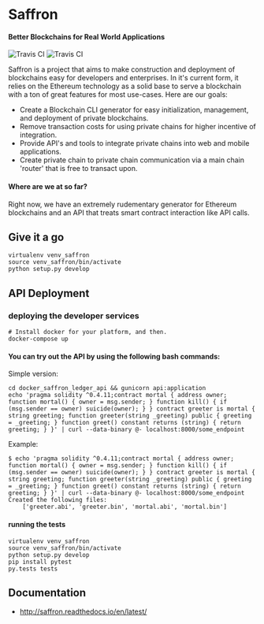 
# Saffron
#### Better Blockchains for Real World Applications

![Travis CI](https://travis-ci.org/Lamden/saffron.svg?branch=master)
![Travis CI](https://readthedocs.org/projects/saffron/badge/?version=latest)


Saffron is a project that aims to make construction and deployment of blockchains easy for developers and enterprises. In it's current form, it relies on the Ethereum technology as a solid base to serve a blockchain with a ton of great features for most use-cases. Here are our goals:

 * Create a Blockchain CLI generator for easy initialization, management, and deployment of private blockchains.
 * Remove transaction costs for using private chains for higher incentive of integration.
 * Provide API's and tools to integrate private chains into web and mobile applications.
 * Create private chain to private chain communication via a main chain 'router' that is free to transact upon.

#### Where are we at so far?
Right now, we have an extremely rudementary generator for Ethereum blockchains and an API that treats smart contract interaction like API calls.

## Give it a go

```
virtualenv venv_saffron
source venv_saffron/bin/activate
python setup.py develop
```

## API Deployment

### deploying the developer services

```
# Install docker for your platform, and then.
docker-compose up
```

#### You can try out the API by using the following bash commands:

Simple version:
```
cd docker_saffron_ledger_api && gunicorn api:application
echo 'pragma solidity ^0.4.11;contract mortal { address owner; function mortal() { owner = msg.sender; } function kill() { if (msg.sender == owner) suicide(owner); } } contract greeter is mortal { string greeting; function greeter(string _greeting) public { greeting = _greeting; } function greet() constant returns (string) { return greeting; } }' | curl --data-binary @- localhost:8000/some_endpoint
```

Example:
```
$ echo 'pragma solidity ^0.4.11;contract mortal { address owner; function mortal() { owner = msg.sender; } function kill() { if (msg.sender == owner) suicide(owner); } } contract greeter is mortal { string greeting; function greeter(string _greeting) public { greeting = _greeting; } function greet() constant returns (string) { return greeting; } }' | curl --data-binary @- localhost:8000/some_endpoint
Created the following files:
    ['greeter.abi', 'greeter.bin', 'mortal.abi', 'mortal.bin']
```

#### running the tests

```
virtualenv venv_saffron
source venv_saffron/bin/activate
python setup.py develop
pip install pytest
py.tests tests
```

## Documentation

 - http://saffron.readthedocs.io/en/latest/